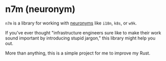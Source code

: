 # n7m (neuronym)

`n7m` is a library for working with [neuronyms](http://www.i18nguy.com/origini18n.html) like `i18n`, `k8s`, or `w9k`.

If you've ever thought "infrastructure engineers sure like to make their work sound important by introducing stupid jargon," this library might help you out.

More than anything, this is a simple project for me to improve my Rust.
